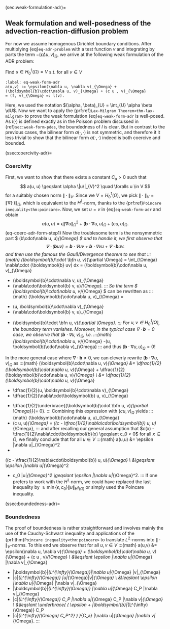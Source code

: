 (sec:weak-formulation-adr)=
## Weak formulation and well-posedness of the advection-reaction-diffusion problem
<!-- Refer to the {prf:ref}`def-reduced-problem-adr` for the ADR problem. -->

For now we assume homogenous Dirichlet boundary conditions. After multiplying 
{eq}`eq-adr-problem` with a
test function $v$ and integrating by parts the term
$-(\epsilon \Delta u , v)_{\Omega}$, we arrive at the following weak formulation of the ADR problem:

Find $u \in H^1_0(\Omega) = V$ s.t. for all $v \in V$
```{math}
:label: eq-weak-form-adr
a(u,v) := \epsilon(\nabla u, \nabla v)_{\Omega} + (\boldsymbol{b}\cdot\nabla u, v)_{\Omega} + (c u , v)_{\Omega}
= (f, v)_{\Omega} =: l(v).
```

Here, we used the notation $(\alpha, \beta)_{U} = \int_{U} \alpha \beta \dU$. Now we want to apply
the {prf:ref}`Lax-Milgram Theorem<thm-lax-milgram>` to prove the weak formulation {eq}`eq-weak-form-adr`
is well-posed. 
As $l(\cdot)$ is defined exactly as in the Poisson problem discussed in
{ref}`sec:weak-form-pdes`, the boundedness of $l$ is clear.
But in contrast to the previous cases, the bilinear form 
$a(\cdot, \cdot)$ is not symmetric, and therefore it it less trivial to show
that the bilinear form $a(\cdot, \cdot)$ indeed is both coercive and bounded.

(ssec:coercivity-adr)=
### Coercivity

First, we want to show that there exists a constant $C_a > 0$ such that
$$
a(u, u) \geqslant \alpha \|u\|_{V}^2 \quad \foralls u \in V
$$
for a suitably chosen norm $\| \cdot \|_{V}$. Since we $V = H^1_0(\Omega)$, we pick
$\| \cdot \|_V = \| \nabla (\cdot) \|_{\Omega }$, which is equivalent to the $H^1$-norm,
thanks to the {prf:ref}`Poincare inequality<thm:poincare>`.
Now, we set $u=v$ in {eq}`eq-weak-form-adr` and obtain
$$
a(u,u) = \epsilon \|\nabla u\|_{\Omega}^2 + (\boldsymbol{b}\cdot\nabla u, u)_{\Omega} + (c u , u)_{\Omega}.
$$(eq-coerc-adr-form-step1)
Now the troublesome term is the nonsymmetric part
$
(b\cdot\nabla u, u)_{\Omega}
$  and to handle it, we first observe that
$$
\nabla\cdot (\boldsymbol{b} uv) = \boldsymbol{b}\cdot\nabla u v + \boldsymbol{b}\cdot\nabla v u + \nabla\cdot \boldsymbol{b} u v.
$$
and then use the famous the Gauß/Divergence theorem to see that
:::{math}
(\boldsymbol{b}\cdot \bfn u, v)_{\partial \Omega} = 
\int_{\Omega} \nabla\cdot (\boldsymbol{b} uv) dx
= (\boldsymbol{b}\cdot\nabla u, v)_{\Omega} 
+ (\boldsymbol{b}\cdot\nabla v, u)_{\Omega}
+ (\nabla\cdot\boldsymbol{b} v, u)_{\Omega}.
:::
So the term
$
(\boldsymbol{b}\cdot\nabla u, v)_{\Omega}
$
can be rewritten as
:::{math}
(\boldsymbol{b}\cdot\nabla u, v)_{\Omega} 
= 
- (u, \boldsymbol{b}\cdot\nabla v)_{\Omega}
- (\nabla\cdot\boldsymbol{b} v, u)_{\Omega}
+ (\boldsymbol{b}\cdot \bfn u, v)_{\partial \Omega}.
:::
For $u,v\in H^1_0(\Omega)$, the boundary term vanishes. Moreover,
in the typical case  $\nabla \cdot \boldsymbol{b} = 0$ case, we observe that
$(\boldsymbol{b}\cdot\nabla u, v)_{\Omega}$, i.e.
:::{math}
(\boldsymbol{b}\cdot\nabla u, v)_{\Omega}
-(u, \boldsymbol{b}\cdot\nabla v)_{\Omega}
:::
and thus $(\boldsymbol{b}\cdot\nabla u, u)_{\Omega} = 0$!

In the more general case where $\nabla \cdot \boldsymbol{b} \neq 0$, we can cleverly 
rewrite $(\boldsymbol{b}\cdot\nabla u, v)_{\Omega}$ as
:::{math}
(\boldsymbol{b}\cdot\nabla u, v)_{\Omega}
&=
\dfrac{1}{2}(\boldsymbol{b}\cdot\nabla u, v)_{\Omega} +
\dfrac{1}{2}(\boldsymbol{b}\cdot\nabla u, v)_{\Omega} 
\\
&=
\dfrac{1}{2}(\boldsymbol{b}\cdot\nabla u, v)_{\Omega}
- \dfrac{1}{2}(u, \boldsymbol{b}\cdot\nabla v)_{\Omega}
- \dfrac{1}{2}(\nabla\cdot\boldsymbol{b} u, v)_{\Omega}
+ \dfrac{1}{2}\underbrace{(\boldsymbol{b}\cdot \bfn u, v)_{\partial \Omega}}_{= 0}.
:::
Combining this expression with $(c u, v)_{\Omega}$  yields
:::{math}
(\boldsymbol{b}\cdot\nabla u, u)_{\Omega} 
+ (c u, u)_{\Omega} 
= 
((c - \tfrac{1}{2}\nabla\cdot\boldsymbol{b}) u, u)_{\Omega},
:::
and after recalling our general assumption that
$c(x) - \tfrac{1}{2}\nabla\cdot\boldsymbol{b}(x) \geqslant c_0 > 0$ for all $x\in \Omega$, 
we finally conclude that for all $u\in V$
:::{math}
a(u,u) &=
\epsilon \|\nabla u\|_{\Omega}^2
+ 
((c - \tfrac{1}{2}\nabla\cdot\boldsymbol{b}) u, u)_{\Omega}
\\
&\geqslant 
\epsilon \|\nabla u\|_{\Omega}^2
+ c_0 \|u\|_{\Omega}^2
\geqslant 
\epsilon \|\nabla u\|_{\Omega}^2.
:::
If one prefers to work with the $H^1$-norm, we could have replaced the last inequality by
$\geqslant \min\{\epsilon, c_0\} \|u\|_{H^1(\Omega)}$ or simply used the Poincare inequality.

(ssec:boundedness-adr)=
### Boundedness
The proof of boundedness is rather straightforward and involves mainly the use of the Cauchy-Schwarz inequality
and applications of the {prf:thm}`Poincare inequality<thm:poincare>` to translate $L^2$-norms into $\|\cdot\|_V$-norms.
To this end we observe that for all $u,v\in V$
:::{math}
a(u,v) &= 
\epsilon(\nabla u, \nabla v)_{\Omega} + (\boldsymbol{b}\cdot\nabla u, v)_{\Omega} + (c u , v)_{\Omega}
\\
&\leqslant
\epsilon \|\nabla u\|_{\Omega} \|\nabla v\|_{\Omega} 
+ \|\boldsymbol{b}\|_{L^{\infty}(\Omega)}\|\nabla u\|_{\Omega} \|v\|_{\Omega} 
+ \|c\|_{L^{\infty}(\Omega)} \|u\|_{\Omega}\|v\|_{\Omega}
\\
&\leqslant
\epsilon \|\nabla u\|_{\Omega} \|\nabla v\|_{\Omega} 
+ \|\boldsymbol{b}\|_{L^{\infty}(\Omega)}
\|\nabla u\|_{\Omega} C_P \|\nabla v\|_{\Omega} 
+ \|c\|_{L^{\infty}(\Omega)}
C_P \|\nabla u\|_{\Omega} C_P \|\nabla v\|_{\Omega}
\\
&\leqslant
\underbrace{
    ( \epsilon + \|\boldsymbol{b}\|_{L^{\infty}(\Omega)} C_P
+ \|c\|_{L^{\infty}(\Omega) C_P^2} )
}_{C_a} \|\nabla u\|_{\Omega} \|\nabla v\|_{\Omega}.
:::